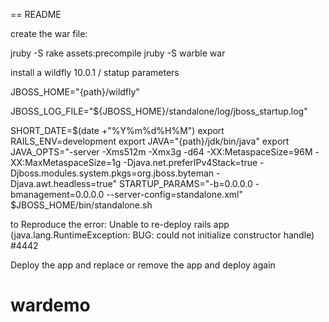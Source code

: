== README

create the war file:

jruby -S rake assets:precompile
jruby -S warble war


install a wildfly 10.0.1 / statup parameters

JBOSS_HOME="{path}/wildfly"

JBOSS_LOG_FILE="${JBOSS_HOME}/standalone/log/jboss_startup.log"

SHORT_DATE=$(date +"%Y%m%d%H%M")
export RAILS_ENV=development
export JAVA="{path}/jdk/bin/java"
export JAVA_OPTS="-server -Xms512m -Xmx3g -d64  -XX:MetaspaceSize=96M -XX:MaxMetaspaceSize=1g -Djava.net.preferIPv4Stack=true -Djboss.modules.system.pkgs=org.jboss.byteman -Djava.awt.headless=true"
STARTUP_PARAMS="-b=0.0.0.0 -bmanagement=0.0.0.0 --server-config=standalone.xml"
$JBOSS_HOME/bin/standalone.sh


to Reproduce the error: Unable to re-deploy rails app (java.lang.RuntimeException: BUG: could not initialize constructor handle) #4442

Deploy the app and replace or remove the app  and deploy again





# wardemo
